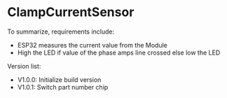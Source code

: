 # ClampCurrentSensor

To summarize, requirements include: 
- ESP32 measures the current value from the Module 
- High the LED if value of the phase amps line crossed else low the LED

Version list:
- V1.0.0: Initialize build version
- V1.0.1: Switch part number chip

